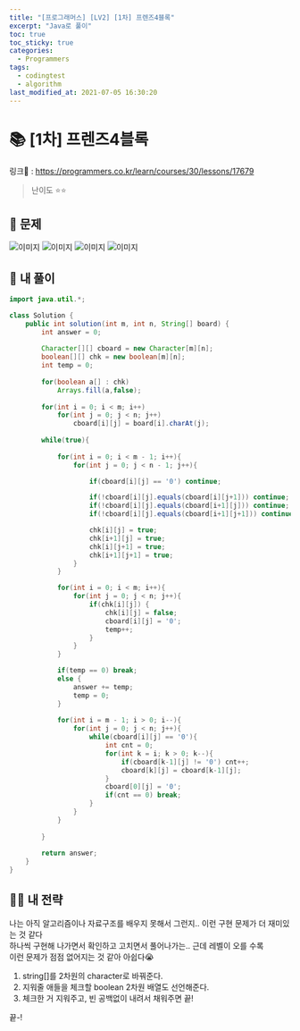 ```yaml
---
title: "[프로그래머스] [LV2] [1차] 프렌즈4블록"
excerpt: "Java로 풀이"
toc: true
toc_sticky: true
categories:
  - Programmers
tags:
  - codingtest
  - algorithm
last_modified_at: 2021-07-05 16:30:20
---
```


# 📚 [1차] 프렌즈4블록
  
링크📎 : <https://programmers.co.kr/learn/courses/30/lessons/17679>  
  
>난이도 ⭐️⭐️
  
## 📖 문제    
  
![이미지](/assets/images/Programmers/Lv2/prob43/43-1.png)
![이미지](/assets/images/Programmers/Lv2/prob43/43-2.png)
![이미지](/assets/images/Programmers/Lv2/prob43/43-3.png)
![이미지](/assets/images/Programmers/Lv2/prob43/43-4.png)

## 📝 내 풀이  
  
```java  
import java.util.*;

class Solution {
    public int solution(int m, int n, String[] board) {
        int answer = 0;
        
        Character[][] cboard = new Character[m][n];
        boolean[][] chk = new boolean[m][n];
        int temp = 0;
        
        for(boolean a[] : chk)
            Arrays.fill(a,false);
        
        for(int i = 0; i < m; i++)
            for(int j = 0; j < n; j++)
                cboard[i][j] = board[i].charAt(j);
        
        while(true){
           
            for(int i = 0; i < m - 1; i++){
                for(int j = 0; j < n - 1; j++){

                    if(cboard[i][j] == '0') continue;

                    if(!cboard[i][j].equals(cboard[i][j+1])) continue;
                    if(!cboard[i][j].equals(cboard[i+1][j])) continue;
                    if(!cboard[i][j].equals(cboard[i+1][j+1])) continue;

                    chk[i][j] = true;
                    chk[i+1][j] = true;
                    chk[i][j+1] = true;
                    chk[i+1][j+1] = true;
                }
            }

            for(int i = 0; i < m; i++){
                for(int j = 0; j < n; j++){
                    if(chk[i][j]) {
                        chk[i][j] = false;
                        cboard[i][j] = '0';
                        temp++;
                    }
                }
            }

            if(temp == 0) break;
            else {
                answer += temp;
                temp = 0;
            }
            
            for(int i = m - 1; i > 0; i--){
                for(int j = 0; j < n; j++){
                    while(cboard[i][j] == '0'){
                        int cnt = 0;
                        for(int k = i; k > 0; k--){
                            if(cboard[k-1][j] != '0') cnt++;
                            cboard[k][j] = cboard[k-1][j];
                        }
                        cboard[0][j] = '0';
                        if(cnt == 0) break;
                    }
                }
            }
            
        }
        
        return answer;
    }
}
``` 
  
## 👊🏻 내 전략 
  
나는 아직 알고리즘이나 자료구조를 배우지 못해서 그런지.. 이런 구현 문제가 더 재미있는 것 같다  
하나씩 구현해 나가면서 확인하고 고치면서 풀어나가는.. 근데 레벨이 오를 수록  
이런 문제가 점점 없어지는 것 같아 아쉽다😭  
  
1. string[]를 2차원의 character로 바꿔준다.
2. 지워줄 애들을 체크할 boolean 2차원 배열도 선언해준다.
3. 체크한 거 지워주고, 빈 공백없이 내려서 채워주면 끝!
  
끝-!
